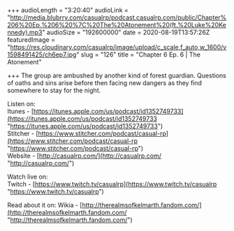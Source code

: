 +++
audioLength = "3:20:40"
audioLink = "http://media.blubrry.com/casualrp/podcast.casualrp.com/public/Chapter%206%20Ep.%206%20%7C%20The%20Atonement%20(ft.%20Luke%20Kennedy).mp3"
audioSize = "192600000"
date = 2020-08-19T13:57:26Z
featuredImage = "https://res.cloudinary.com/casualrp/image/upload/c_scale,f_auto,w_1600/v1598491425/ch6ep7.jpg"
slug = "126"
title = "Chapter 6 Ep. 6 | The Atonement"

+++
The group are ambushed by another kind of forest guardian. Questions of oaths and sins arise before then facing new dangers as they find somewhere to stay for the night.

Listen on:  
Itunes - [https://itunes.apple.com/us/podcast/id1352749733](https://itunes.apple.com/us/podcast/id1352749733 "https://itunes.apple.com/us/podcast/id1352749733")  
Stitcher - [https://www.stitcher.com/podcast/casual-rp](https://www.stitcher.com/podcast/casual-rp "https://www.stitcher.com/podcast/casual-rp")  
Website - [http://casualrp.com/](http://casualrp.com/ "http://casualrp.com/")

Watch live on:  
Twitch - [https://www.twitch.tv/casualrp](https://www.twitch.tv/casualrp "https://www.twitch.tv/casualrp")

Read about it on: Wikia - [http://therealmsofkelmarth.fandom.com/](http://therealmsofkelmarth.fandom.com/ "http://therealmsofkelmarth.fandom.com/")